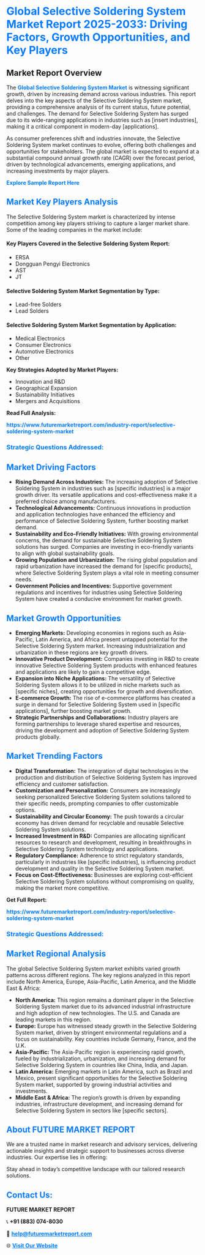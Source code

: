 <h1 style="color: #007BFF;">Global Selective Soldering System Market Report 2025-2033: Driving Factors, Growth Opportunities, and Key Players</h1>

<section id="overview">
<h2>Market Report Overview</h2>
<p>The <a href="https://www.futuremarketreport.com/industry-report/selective-soldering-system-market" style="color: #007BFF; text-decoration: none;"><strong>Global Selective Soldering System Market</strong></a> is witnessing significant growth, driven by increasing demand across various industries. This report delves into the key aspects of the Selective Soldering System market, providing a comprehensive analysis of its current status, future potential, and challenges. The demand for Selective Soldering System has surged due to its wide-ranging applications in industries such as [insert industries], making it a critical component in modern-day [applications].</p>
<p>As consumer preferences shift and industries innovate, the Selective Soldering System market continues to evolve, offering both challenges and opportunities for stakeholders. The global market is expected to expand at a substantial compound annual growth rate (CAGR) over the forecast period, driven by technological advancements, emerging applications, and increasing investments by major players.</p>
</section>

<section id="overview">
<p><a href="https://www.futuremarketreport.com/request-sample/reportId=86730" style="color: #007BFF; text-decoration: none;"><strong>Explore Sample Report Here</strong></a></p>
</section>

<section id="key-players">
<h2 style="color: #007BFF;">Market Key Players Analysis</h2>
<p>The Selective Soldering System market is characterized by intense competition among key players striving to capture a larger market share. Some of the leading companies in the market include:</p>
<h4>Key Players Covered in the Selective Soldering System Report:</h4>
<ul><li>ERSA</li><li>Dongguan Pengyi Electronics</li><li>AST</li><li>JT</li></ul>
<h4>Selective Soldering System Market Segmentation by Type:</h4>
<ul><li>Lead-free Solders</li><li>Lead Solders</li></ul>

<h4>Selective Soldering System Market Segmentation by Application:</h4>
<ul><li>Medical Electronics</li><li>Consumer Electronics</li><li>Automotive Electronics</li><li>Other</li></ul>
<p><strong>Key Strategies Adopted by Market Players:</strong></p>
<ul>
<li>Innovation and R&D</li>
<li>Geographical Expansion</li>
<li>Sustainability Initiatives</li>
<li>Mergers and Acquisitions</li>
</ul>
</section>

<section>
<p><strong>Read Full Analysis: </strong></p><a href="https://www.futuremarketreport.com/industry-report/selective-soldering-system-market" style="color: #007BFF; text-decoration: none;"><strong>https://www.futuremarketreport.com/industry-report/selective-soldering-system-market</strong></a>
<h3 style="color: #007BFF;">Strategic Questions Addressed:</h3>
</section>

<section id="driving-factors">
<h2 style="color: #007BFF;">Market Driving Factors</h2>
<ul>
<li><strong>Rising Demand Across Industries:</strong> The increasing adoption of Selective Soldering System in industries such as [specific industries] is a major growth driver. Its versatile applications and cost-effectiveness make it a preferred choice among manufacturers.</li>
<li><strong>Technological Advancements:</strong> Continuous innovations in production and application technologies have enhanced the efficiency and performance of Selective Soldering System, further boosting market demand.</li>
<li><strong>Sustainability and Eco-Friendly Initiatives:</strong> With growing environmental concerns, the demand for sustainable Selective Soldering System solutions has surged. Companies are investing in eco-friendly variants to align with global sustainability goals.</li>
<li><strong>Growing Population and Urbanization:</strong> The rising global population and rapid urbanization have increased the demand for [specific products], where Selective Soldering System plays a vital role in meeting consumer needs.</li>
<li><strong>Government Policies and Incentives:</strong> Supportive government regulations and incentives for industries using Selective Soldering System have created a conducive environment for market growth.</li>
</ul>
</section>

<section id="growth-opportunities">
<h2 style="color: #007BFF;">Market Growth Opportunities</h2>
<ul>
<li><strong>Emerging Markets:</strong> Developing economies in regions such as Asia-Pacific, Latin America, and Africa present untapped potential for the Selective Soldering System market. Increasing industrialization and urbanization in these regions are key growth drivers.</li>
<li><strong>Innovative Product Development:</strong> Companies investing in R&D to create innovative Selective Soldering System products with enhanced features and applications are likely to gain a competitive edge.</li>
<li><strong>Expansion into Niche Applications:</strong> The versatility of Selective Soldering System allows it to be utilized in niche markets such as [specific niches], creating opportunities for growth and diversification.</li>
<li><strong>E-commerce Growth:</strong> The rise of e-commerce platforms has created a surge in demand for Selective Soldering System used in [specific applications], further boosting market growth.</li>
<li><strong>Strategic Partnerships and Collaborations:</strong> Industry players are forming partnerships to leverage shared expertise and resources, driving the development and adoption of Selective Soldering System products globally.</li>
</ul>
</section>

<section id="trending-factors">
<h2 style="color: #007BFF;">Market Trending Factors</h2>
<ul>
<li><strong>Digital Transformation:</strong> The integration of digital technologies in the production and distribution of Selective Soldering System has improved efficiency and customer satisfaction.</li>
<li><strong>Customization and Personalization:</strong> Consumers are increasingly seeking personalized Selective Soldering System solutions tailored to their specific needs, prompting companies to offer customizable options.</li>
<li><strong>Sustainability and Circular Economy:</strong> The push towards a circular economy has driven demand for recyclable and reusable Selective Soldering System solutions.</li>
<li><strong>Increased Investment in R&D:</strong> Companies are allocating significant resources to research and development, resulting in breakthroughs in Selective Soldering System technology and applications.</li>
<li><strong>Regulatory Compliance:</strong> Adherence to strict regulatory standards, particularly in industries like [specific industries], is influencing product development and quality in the Selective Soldering System market.</li>
<li><strong>Focus on Cost-Effectiveness:</strong> Businesses are exploring cost-efficient Selective Soldering System solutions without compromising on quality, making the market more competitive.</li>
</ul>
</section>

<section>
<p><strong>Get Full Report: </strong></p><a href="https://www.futuremarketreport.com/industry-report/selective-soldering-system-market" style="color: #007BFF; text-decoration: none;"><strong>https://www.futuremarketreport.com/industry-report/selective-soldering-system-market</strong></a>
<h3 style="color: #007BFF;">Strategic Questions Addressed:</h3>
</section>


<section id="regional-analysis">
<h2 style="color: #007BFF;">Market Regional Analysis</h2>
<p>The global Selective Soldering System market exhibits varied growth patterns across different regions. The key regions analyzed in this report include North America, Europe, Asia-Pacific, Latin America, and the Middle East & Africa:</p>
<ul>
<li><strong>North America:</strong> This region remains a dominant player in the Selective Soldering System market due to its advanced industrial infrastructure and high adoption of new technologies. The U.S. and Canada are leading markets in this region.</li>
<li><strong>Europe:</strong> Europe has witnessed steady growth in the Selective Soldering System market, driven by stringent environmental regulations and a focus on sustainability. Key countries include Germany, France, and the U.K.</li>
<li><strong>Asia-Pacific:</strong> The Asia-Pacific region is experiencing rapid growth, fueled by industrialization, urbanization, and increasing demand for Selective Soldering System in countries like China, India, and Japan.</li>
<li><strong>Latin America:</strong> Emerging markets in Latin America, such as Brazil and Mexico, present significant opportunities for the Selective Soldering System market, supported by growing industrial activities and investments.</li>
<li><strong>Middle East & Africa:</strong> The region’s growth is driven by expanding industries, infrastructure development, and increasing demand for Selective Soldering System in sectors like [specific sectors].</li>
</ul>
</section>

<footer>
<h2 style="color: #007BFF;">About FUTURE MARKET REPORT</h2>
<p>We are a trusted name in market research and advisory services, delivering actionable insights and strategic support to businesses across diverse industries. Our expertise lies in offering:</p>

<p>Stay ahead in today’s competitive landscape with our tailored research solutions.</p>

<h2 style="color: #007BFF;">Contact Us:</h2>
<p><strong>FUTURE MARKET REPORT</strong></p>
<p>📞 <strong>+91 (883) 074-8030</strong></p>
<p>📧 <strong><a href="mailto:help@futuremarketreport.com" style="color: #007BFF;">help@futuremarketreport.com</a></strong></p>
<p>🌐 <strong><a href="https://www.futuremarketreport.com/" style="color: #007BFF;">Visit Our Website</a></strong></p>
</footer>